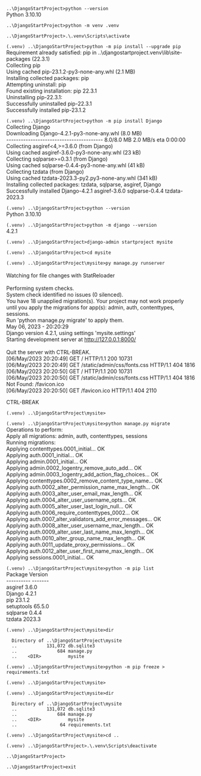 
``..\DjangoStartProject>python --version``<br/>
      Python 3.10.10

``..\DjangoStartProject>python -m venv .venv``

``..\DjangoStartProject>.\.venv\Scripts\activate``

``(.venv) ..\DjangoStartProject>python -m pip install --upgrade pip``<br/>
      Requirement already satisfied: pip in ..\djangostartproject\.venv\lib\site-packages (22.3.1)<br/>
      Collecting pip<br/>
        Using cached pip-23.1.2-py3-none-any.whl (2.1 MB)<br/>
      Installing collected packages: pip<br/>
        Attempting uninstall: pip<br/>
          Found existing installation: pip 22.3.1<br/>
          Uninstalling pip-22.3.1:<br/>
            Successfully uninstalled pip-22.3.1<br/>
      Successfully installed pip-23.1.2<br/>

``(.venv) ..\DjangoStartProject>python -m pip install Django``<br/>
      Collecting Django<br/>
        Downloading Django-4.2.1-py3-none-any.whl (8.0 MB)<br/>
          ---------------------------------------- 8.0/8.0 MB 2.0 MB/s eta 0:00:00<br/>
      Collecting asgiref<4,>=3.6.0 (from Django)<br/>
        Using cached asgiref-3.6.0-py3-none-any.whl (23 kB)<br/>
      Collecting sqlparse>=0.3.1 (from Django)<br/>
        Using cached sqlparse-0.4.4-py3-none-any.whl (41 kB)<br/>
      Collecting tzdata (from Django)<br/>
        Using cached tzdata-2023.3-py2.py3-none-any.whl (341 kB)<br/>
      Installing collected packages: tzdata, sqlparse, asgiref, Django<br/>
      Successfully installed Django-4.2.1 asgiref-3.6.0 sqlparse-0.4.4 tzdata-2023.3<br/>

``(.venv) ..\DjangoStartProject>python --version``<br/>
      Python 3.10.10<br/>

``(.venv) ..\DjangoStartProject>python -m django --version``<br/>
      4.2.1<br/>

``(.venv) ..\DjangoStartProject>django-admin startproject mysite``<br/>

``(.venv) ..\DjangoStartProject>cd mysite``<br/>

``(.venv) ..\DjangoStartProject\mysite>py manage.py runserver``<br/>
<br/>
      Watching for file changes with StatReloader<br/>      
      Performing system checks. <br/>
      System check identified no issues (0 silenced). <br/>
      You have 18 unapplied migration(s). Your project may not work properly until you apply the migrations for app(s): admin, auth, contenttypes, sessions. <br/> 
      Run 'python manage.py migrate' to apply them. <br/>
      May 06, 2023 - 20:20:29<br/>
      Django version 4.2.1, using settings 'mysite.settings' <br/>
      Starting development server at http://127.0.0.1:8000/ <br/>
      <br/>
      Quit the server with CTRL-BREAK. <br/>
      [06/May/2023 20:20:49] GET / HTTP/1.1 200 10731 <br/>
      [06/May/2023 20:20:49] GET /static/admin/css/fonts.css HTTP/1.1 404 1816 <br/>
      [06/May/2023 20:20:50] GET / HTTP/1.1 200 10731 <br/>
      [06/May/2023 20:20:50] GET /static/admin/css/fonts.css HTTP/1.1 404 1816 <br/>
      Not Found: /favicon.ico <br/>
      [06/May/2023 20:20:50] GET /favicon.ico HTTP/1.1 404 2110 <br/>

 CTRL-BREAK  <br/>

``(.venv) ..\DjangoStartProject\mysite>``<br/>

``(.venv) ..\DjangoStartProject\mysite>python manage.py migrate``<br/>
      Operations to perform:<br/>
        Apply all migrations: admin, auth, contenttypes, sessions<br/>
      Running migrations:<br/>
        Applying contenttypes.0001_initial... OK<br/>
        Applying auth.0001_initial... OK<br/>
        Applying admin.0001_initial... OK<br/>
        Applying admin.0002_logentry_remove_auto_add... OK<br/>
        Applying admin.0003_logentry_add_action_flag_choices... OK<br/>
        Applying contenttypes.0002_remove_content_type_name... OK<br/>
        Applying auth.0002_alter_permission_name_max_length... OK<br/>
        Applying auth.0003_alter_user_email_max_length... OK<br/>
        Applying auth.0004_alter_user_username_opts... OK<br/>
        Applying auth.0005_alter_user_last_login_null... OK<br/>
        Applying auth.0006_require_contenttypes_0002... OK<br/>
        Applying auth.0007_alter_validators_add_error_messages... OK<br/>
        Applying auth.0008_alter_user_username_max_length... OK<br/>
        Applying auth.0009_alter_user_last_name_max_length... OK<br/>
        Applying auth.0010_alter_group_name_max_length... OK<br/>
        Applying auth.0011_update_proxy_permissions... OK<br/>
        Applying auth.0012_alter_user_first_name_max_length... OK<br/>
        Applying sessions.0001_initial... OK<br/>

``(.venv) ..\DjangoStartProject\mysite>python -m pip list``<br/>
      Package    Version<br/>
      ---------- -------<br/>
      asgiref    3.6.0<br/>
      Django     4.2.1<br/>
      pip        23.1.2<br/>
      setuptools 65.5.0<br/>
      sqlparse   0.4.4<br/>
      tzdata     2023.3<br/>

``(.venv) ..\DjangoStartProject\mysite>dir``<br/>

      Directory of ..\DjangoStartProject\mysite
      ..           131,072 db.sqlite3
      ..               684 manage.py
      ..    <DIR>          mysite

``(.venv) ..\DjangoStartProject\mysite>python -m pip freeze > requirements.txt``<br/>

``(.venv) ..\DjangoStartProject\mysite>``<br/>

``(.venv) ..\DjangoStartProject\mysite>dir``<br/>

      Directory of ..\DjangoStartProject\mysite
      ..           131,072 db.sqlite3
      ..               684 manage.py
      ..    <DIR>          mysite
      ..                64 requirements.txt

``(.venv) ..\DjangoStartProject\mysite>cd ..``<br/>

``(.venv) ..\DjangoStartProject>.\.venv\Scripts\deactivate``<br/>

``..\DjangoStartProject>``<br/>

``..\DjangoStartProject>exit``<br/>


